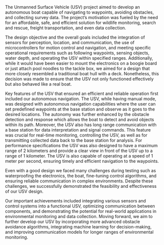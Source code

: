 The Unmanned Surface Vehicle (USV) project aimed to develop an autonomous boat capable of navigating to waypoints, avoiding obstacles, and collecting survey data. The project’s motivation was fueled by the need for an affordable, safe, and efficient solution for wildlife monitoring, search and rescue, freight transportation, and even data collection.

The design objective and the overall goals included the integration of sensors for perception, location, and communication, the use of microcontrollers for motion control and navigation, and meeting specific operational requirements such as following waypoints, sensing objects, water depth, and operating the USV within specified ranges. Additionally, while it would have been easier to mount the electronics on a boogie board or just attach pool noodles to the tackle box, we aimed for a design that more closely resembled a traditional boat hull with a deck. Nonetheless, this decision was made to ensure that the USV not only functioned effectively but also behaved like a real boat.  

Key features of the USV that ensured an efficient and reliable operation first included our autonomous navigation. The USV, while having manual mode, was designed with autonomous navigation capabilities where the user can set predefined waypoints at the base station and observe as it goes to the desired locations. The autonomy was further enhanced by the obstacle detection and response which allows the boat to detect and avoid objects within its path. Moreover, the USV also has long range communication with a base station for data interpretation and signal commands. This feature was crucial for real-time monitoring, controlling the USV, as well as for transmitting collected data back to the base station for analysis. For performance specifications the USV was also designed to have a maximum range of 2 kilometers and provide a clear view in front of the USV up to a range of 1 kilometer. The USV is also capable of operating at a speed of 1 meter per second, ensuring timely and efficient navigation to the waypoints.

Even with a good design we faced many challenges during testing such as waterproofing the electronics, the boat, fine-tuning control algorithms, and ensuring reliable communication in complex environments. Despite these challenges, we successfully demonstrated the feasibility and effectiveness of our USV design.

Our important achievements included integrating various sensors and control systems into a functional USV, optimizing communication between components, and demonstrating the potential for real-world applications in environmental monitoring and data collection. Moving forward, we aim to further develop our USV by incorporating more advanced obstacle avoidance algorithms, integrating machine learning for decision-making, and improving communication models for longer ranges of environmental monitoring.

